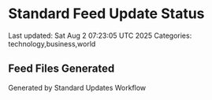 # Standard Feed Update Status
Last updated: Sat Aug  2 07:23:05 UTC 2025
Categories: technology,business,world

## Feed Files Generated

Generated by Standard Updates Workflow
